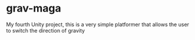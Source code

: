 # grav-maga
My fourth Unity project, this is a very simple platformer that allows the user to switch the direction of gravity
